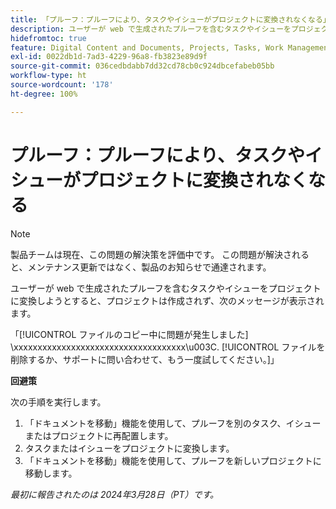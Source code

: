 ```yaml
---
title: 「プルーフ：プルーフにより、タスクやイシューがプロジェクトに変換されなくなる」
description: ユーザーが web で生成されたプルーフを含むタスクやイシューをプロジェクトに変換しようとすると、プロジェクトは作成されず、メッセージが表示されます。 回避策はあります。
hidefromtoc: true
feature: Digital Content and Documents, Projects, Tasks, Work Management
exl-id: 0022db1d-7ad3-4229-96a8-fb3823e89d9f
source-git-commit: 036cedbdabb7dd32cd78cb0c924dbcefabeb05bb
workflow-type: ht
source-wordcount: '178'
ht-degree: 100%

---
```


# プルーフ：プルーフにより、タスクやイシューがプロジェクトに変換されなくなる

>[!NOTE]
>
>製品チームは現在、この問題の解決策を評価中です。 この問題が解決されると、メンテナンス更新ではなく、製品のお知らせで通達されます。

ユーザーが web で生成されたプルーフを含むタスクやイシューをプロジェクトに変換しようとすると、プロジェクトは作成されず、次のメッセージが表示されます。

「[!UICONTROL ファイルのコピー中に問題が発生しました] \xxxxxxxxxxxxxxxxxxxxxxxxxxxxxxxxxxxx\u003C\. [!UICONTROL ファイルを削除するか、サポートに問い合わせて、もう一度試してください。]」

**回避策**

次の手順を実行します。

1. 「ドキュメントを移動」機能を使用して、プルーフを別のタスク、イシューまたはプロジェクトに再配置します。
2. タスクまたはイシューをプロジェクトに変換します。
3. 「ドキュメントを移動」機能を使用して、プルーフを新しいプロジェクトに移動します。

_最初に報告されたのは 2024年3月28日（PT）です。_

